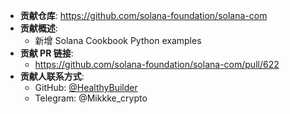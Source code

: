 - **贡献仓库**: https://github.com/solana-foundation/solana-com
- **贡献概述**:
  - 新增 Solana Cookbook Python examples
- **贡献 PR 链接**:
  - https://github.com/solana-foundation/solana-com/pull/622
- **贡献人联系方式**:
  - GitHub: [@HealthyBuilder](https://github.com/HealthyBuilder)
  - Telegram: @Mikkke_crypto
